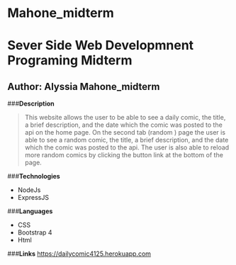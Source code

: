 # Mahone_midterm
# Sever Side Web Developmnent Programing Midterm

## Author: Alyssia Mahone_midterm

###**Description**
> This  website allows the user to be able to see a daily comic, the title, a brief description, and the date which the comic was posted  to the api on the home page.
> On the second tab (random ) page the user is able to see a random comic, the title, a brief description, and the date which the comic was posted to the api. The user is also able to reload more random comics by clicking the button link at the bottom of the page. 

###**Technologies**
  * NodeJs
  * ExpressJS

###**Languages**
* CSS
* Bootstrap 4
* Html
 
###**Links**
https://dailycomic4125.herokuapp.com
